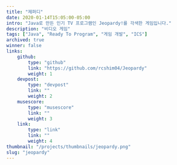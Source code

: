 ```yaml
---
title: "제퍼디"
date: 2020-01-14T15:05:00-05:00
intro: "Java로 만든 인기 TV 프로그램인 Jeopardy!를 각색한 게임입니다."
description: "비디오 게임"
tags: ["Java", "Ready To Program", "게임 개발", "ICS"]
archived: true
winner: false
links:
    github: 
        type: "github"
        link: "https://github.com/rcshim04/Jeopardy"
        weight: 1
    devpost:
        type: "devpost"
        link: ""
        weight: 2
    musescore:
        type: "musescore"
        link: ""
        weight: 3
    link:
        type: "link"
        link: ""
        weight: 4
thumbnail: "/projects/thumbnails/jeopardy.png"
slug: "jeopardy"
---
```


